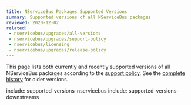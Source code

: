 ```yaml
---
title: NServiceBus Packages Supported Versions
summary: Supported versions of all NServiceBus packages
reviewed: 2020-12-02
related:
 - nservicebus/upgrades/all-versions
 - nservicebus/upgrades/support-policy
 - nservicebus/licensing
 - nservicebus/upgrades/release-policy
---
```


This page lists both currently and recently supported versions of all NServiceBus packages according to the [support policy](support-policy.md). See the [complete history](all-versions.md) for older versions.

include: supported-versions-nservicebus
include: supported-versions-downstreams
